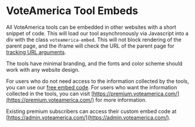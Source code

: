 # VoteAmerica Tool Embeds

All VoteAmerica tools can be embedded in other websites with a short snippet of code. This will load our tool asynchronously via Javascript into a div with the class `voteamerica-embed`. This will not block rendering of the parent page, and the iframe will check the URL of the parent page for [tracking URL arguments](/embed/tracking/).

The tools have minimal branding, and the fonts and color scheme should work with any website design.

For users who do not need access to the information collected by the tools, you can use our [free embed code](/embed/free/). For users who want the information collected in the tools, you can visit [https://premium.voteamerica.com/](https://premium.voteamerica.com/) for more information.

Existing premium subscribers can access their custom embed code at [https://admin.voteamerica.com/](https://admin.voteamerica.com/).
